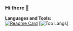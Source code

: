 ### Hi there 👋

**Languages and Tools:**  
[![Readme Card](https://github-readme-stats.vercel.app/api?username=weihubeats&show_icons=true&title_color=ffffff&icon_color=bb2acf&text_color=daf7dc&bg_color=151515)](https://github.com/anuraghazra/github-readme-stats)
[![Top Langs](https://github-readme-stats.vercel.app/api/top-langs/?username=weihubeats&layout=compact&exclude_repo=weihubeats.github.io&title_color=ffffff&icon_color=bb2acf&text_color=daf7dc&bg_color=151515)]


<!--
**weihubeats/weihubeats** is a ✨ _special_ ✨ repository because its `README.md` (this file) appears on your GitHub profile.

Here are some ideas to get you started:

- 🔭 I’m currently working on ...
- 🌱 I’m currently learning ...
- 👯 I’m looking to collaborate on ...
- 🤔 I’m looking for help with ...
- 💬 Ask me about ...
- 📫 How to reach me: ...
- 😄 Pronouns: ...
- ⚡ Fun fact: ...
-->
